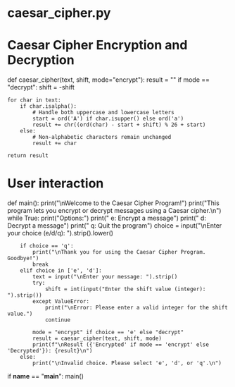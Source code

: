 # caesar_cipher.py
# Caesar Cipher Encryption and Decryption

def caesar_cipher(text, shift, mode="encrypt"):
    result = ""
    if mode == "decrypt":
        shift = -shift

    for char in text:
        if char.isalpha():
            # Handle both uppercase and lowercase letters
            start = ord('A') if char.isupper() else ord('a')
            result += chr((ord(char) - start + shift) % 26 + start)
        else:
            # Non-alphabetic characters remain unchanged
            result += char

    return result

# User interaction
def main():
    print("\nWelcome to the Caesar Cipher Program!")
    print("This program lets you encrypt or decrypt messages using a Caesar cipher.\n")
    while True:
        print("Options:")
        print("  e: Encrypt a message")
        print("  d: Decrypt a message")
        print("  q: Quit the program")
        choice = input("\nEnter your choice (e/d/q): ").strip().lower()

        if choice == 'q':
            print("\nThank you for using the Caesar Cipher Program. Goodbye!")
            break
        elif choice in ['e', 'd']:
            text = input("\nEnter your message: ").strip()
            try:
                shift = int(input("Enter the shift value (integer): ").strip())
            except ValueError:
                print("\nError: Please enter a valid integer for the shift value.")
                continue

            mode = "encrypt" if choice == 'e' else "decrypt"
            result = caesar_cipher(text, shift, mode)
            print(f"\nResult ({'Encrypted' if mode == 'encrypt' else 'Decrypted'}): {result}\n")
        else:
            print("\nInvalid choice. Please select 'e', 'd', or 'q'.\n")

if __name__ == "__main__":
    main()

